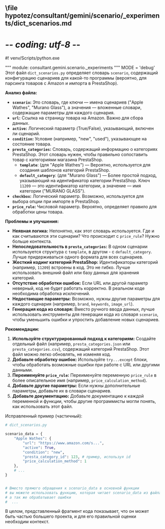 ## \file hypotez/consultant/gemini/scenario/_experiments/dict_scenarios.md
# -*- coding: utf-8 -*-
#! venv/Scripts/python.exe

""" module: consultant.gemini.scenario._experiments """
MODE = 'debug'
Этот файл `dict_scenarios.py` определяет словарь `scenario`, содержащий конфигурацию сценариев для какой-то программы (вероятно, для парсинга товаров с Amazon и импорта в PrestaShop).

**Анализ файла:**

* **`scenario`:**  Это словарь, где ключи — имена сценариев ("Apple Wathes", "Murano Glass"), а значения — вложенные словари, содержащие параметры для каждого сценария.
* **`url`:**  Ссылка на страницу товара на Amazon. Важно для сбора данных.
* **`active`:** Логический параметр (True/False), указывающий, включен ли сценарий.
* **`condition`:**  Условие (например, "new", "used"), указывающее на состояние товара.
* **`presta_categories`:**  Словарь, содержащий информацию о категориях PrestaShop.  Этот словарь нужен, чтобы правильно сопоставить товар с категориями магазина PrestaShop.
    * **`template`**:  (для "Apple Wathes") — Вероятно, используется для создания шаблонов категорий PrestaShop.
    * **`default_category`**: (для "Murano Glass") — Более простой подход, указывающий на идентификатор категории PrestaShop.  Ключ `11209` — это идентификатор категории, а значение — имя категории ("MURANO GLASS").
* **`checkbox`:** Логический параметр. Возможно, используется для выбора опции при импорте в PrestaShop.
* **`price_rule`:** Числовой параметр. Вероятно, определяет правило для обработки цены товара.

**Проблемы и улучшения:**

* **Неявная логика:**  Непонятно, как этот словарь используется.  Где и как считываются эти сценарии?  Что происходит с `price_rule`?  Нужно больше контекста.
* **Непоследовательность в `presta_categories`:**  В одном сценарии используется структура с `template`, в другом - с `default_category`.  Лучше придерживаться одного формата для всех сценариев.
* **Жесткий кодинг категорий PrestaShop:**  Идентификаторы категорий (например, `11209`) встроены в код.  Это не гибко.  Лучше использовать внешний файл или базу данных для хранения категорий.
* **Отсутствие обработки ошибок:** Если URL или другой параметр неверный, код не будет работать корректно.  В реальном коде необходима обработка исключений.
* **Недостающие параметры:**  Возможно, нужны другие параметры для каждого сценария (например, `brand`, `keywords`, `image_url`).
* **Генерация кода из словаря:**   Вместо ручного ввода данных, лучше использовать инструменты для генерации кода из словаря `scenario`, чтобы уменьшить ошибки и упростить добавление новых сценариев.

**Рекомендации:**

1. **Используйте структурированный подход к категориям:** Создайте отдельный файл (например, `presta_categories.json` или `presta_categories.csv`), содержащий категорий PrestaShop. Этот файл можно легко обновлять, не изменяя код.
2. **Добавьте обработку ошибок:** Используйте `try...except` блоки, чтобы обработать возможные ошибки при работе с URL или другими данными.
3. **Переименуйте `price_rule`:** Переименуйте переменную `price_rule` в более описательное имя (например, `price_calculation_method`).
4. **Добавьте другие параметры:** Если нужны дополнительные параметры, добавьте их в словари сценариев.
5. **Добавьте документацию:** Добавьте документацию к каждой переменной и функции, чтобы другие программисты могли понять, как использовать этот файл.

Исправленный пример (частичный):

```python
# dict_scenarios.py

scenario_data = {
    "Apple Wathes": {
        "url": "https://www.amazon.com/s...",
        "active": True,
        "condition": "new",
        "presta_category_id": 123, # пример, используя id
        "price_calculation_method": 1
    },
    # ...
}


# Вместо прямого обращения к scenario_data в основной функции
# вы можете использовать функцию, которая читает scenario_data из файла,
# а так же обрабатывает ошибки
#  ...
```

В целом, представленный фрагмент кода показывает, что он может быть частью большего проекта, и для его правильной оценки необходим контекст.